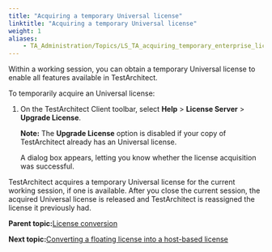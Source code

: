 ```yaml
--- 
title: "Acquiring a temporary Universal license"
linktitle: "Acquiring a temporary Universal license"
weight: 1
aliases: 
    - TA_Administration/Topics/LS_TA_acquiring_temporary_enterprise_license.html
---
```


Within a working session, you can obtain a temporary Universal license to enable all features available in TestArchitect.

To temporarily acquire an Universal license:

1.  On the TestArchitect Client toolbar, select **Help** \> **License Server** \> **Upgrade License**.

    **Note:** The **Upgrade License** option is disabled if your copy of TestArchitect already has an Universal license.

    A dialog box appears, letting you know whether the license acquisition was successful.


TestArchitect acquires a temporary Universal license for the current working session, if one is available. After you close the current session, the acquired Universal license is released and TestArchitect is reassigned the license it previously had.

**Parent topic:**[License conversion](../../TA_Administration/Topics/LS_TA_license_conversion.md)

**Next topic:**[Converting a floating license into a host-based license](../../TA_Administration/Topics/LS_TA_converting_floating_to_host_based.md)

